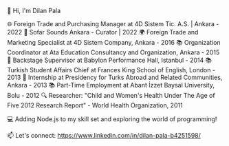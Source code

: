👋 Hi, I'm Dilan Pala

🌐 Foreign Trade and Purchasing Manager at 4D Sistem Tic. A.S. | Ankara - 2022 
🎵 Sofar Sounds Ankara - Curator | 2022
🌍 Foreign Trade and Marketing Specialist at 4D Sistem Company, Ankara - 2016
📚 Organization Coordinator at Ata Education Consultancy and Organization, Ankara - 2015
🎤 Backstage Supervisor at Babylon Performance Hall, Istanbul - 2014
📚 Turkish Student Affairs Chief at Frances King School of English, London - 2013
💼 Internship at Presidency for Turks Abroad and Related Communities, Ankara - 2013
📚 Part-Time Employment at Abant İzzet Baysal University, Bolu - 2012
🔍 Researcher: "Child and Women's Health Under The Age of Five 2012 Research Report" - World Health Organization, 2011

💻 Adding Node.js to my skill set and exploring the world of programming!

📫 Let's connect: https://www.linkedin.com/in/dilan-pala-b4251598/


